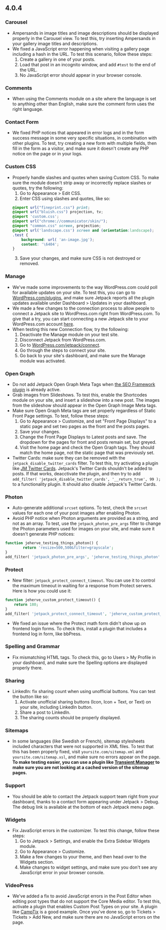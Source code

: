 ## 4.0.4

### Carousel

- Ampersands in image titles and image descriptions should be displayed properly in the Carousel view. To test this, try inserting Ampersands in your gallery image titles and descriptions.
- We fixed a JavaScript error happening when visiting a gallery page including a hash in the URL. To test this scenario, follow these steps:
	1. Create a gallery in one of your posts.
	2. Load that post in an incognito window, and add `#test` to the end of the URL.
	3. No JavaScript error should appear in your browser console.

### Comments

- When using the Comments module on a site where the language is set to anything other than English, make sure the comment form uses the right language.

### Contact Form

- We fixed PHP notices that appeared in error logs and in the form success message in some very specific situations, in combination with other plugins. To test, try creating a new form with multiple fields, then fill in the form as a visitor, and make sure it doesn't create any PHP notice on the page or in your logs.

### Custom CSS

- Properly handle slashes and quotes when saving Custom CSS. To make sure the module doesn't strip away or incorrectly replace slashes or quotes, try the following:
    1. Go to Appearance > Edit CSS.
    2. Enter CSS using slashes and quotes, like so:
    ```css
    @import url("fineprint.css") print;
    @import url("bluish.css") projection, tv;
    @import 'custom.css';
    @import url("chrome://communicator/skin/");
    @import "common.css" screen, projection;
    @import url('landscape.css') screen and (orientation:landscape);
    .test {
        background: url( 'an-image.jpg');
        content: '\6404';
    }
    ```
    3. Save your changes, and make sure CSS is not destroyed or removed.

### Manage

- We've made some improvements to the way WordPress.com could poll for available updates on your site. To test this, you can go to [WordPress.com/plugins](https://wordpress.com/plugins/), and make sure Jetpack reports all the plugin updates available under Dashboard > Updates in your dashboard.
- We made a few changes to the connection process to allow people to connect a Jetpack site to WordPress.com right from WordPress.com. To give that a try, you can start connecting a new Jetpack site to your WordPress.com account [here](https://wordpress.com/jetpack/connect).
- When testing this new Connection flow, try the following:
    1. Deactivate the Manage module on your test site.
    2. Disconnect Jetpack from WordPress.com.
    3. Go to [WordPress.com/jetpack/connect](https://wordpress.com/jetpack/connect).
    4. Go through the steps to connect your site.
    5. Go back to your site's dashboard, and make sure the Manage module was activated.

### Open Graph

- Do not add Jetpack Open Graph Meta Tags when [the SEO Framework plugin](https://wordpress.org/plugins/autodescription/) is already active.
- Grab images from Slideshows. To test this, enable the Shortcodes module on your site, and insert a slideshow into a new post. The images from the slideshow should appear in the Open Graph Image Meta tags.
- Make sure Open Graph Meta tags are set properly regardless of Static Front Page settings. To test, follow these steps:
	1. Go to Appearance > Customize, and set "Front Page Displays" to a static page and set two pages as the front and the posts pages.
	2. Save your changes.
	3. Change the Front Page Displays to Latest posts and save. The dropdown for the pages for front and posts remain set, but greyed.
	4. Visit the home page and check the Open Graph tags. They should match the home page, not the static page that was previously set.
- Twitter Cards: make sure they can be removed with the `jetpack_disable_twitter_cards` filter. To test this, try activating a plugin like [JM Twitter Cards](https://wordpress.org/plugins/jm-twitter-cards/). Jetpack's Twitter Cards shouldn't be added to posts. If that works, deacctivate the plugin, and then try to add `add_filter( 'jetpack_disable_twitter_cards', '__return_true', 99 );` to a functionality plugin. It should also disable Jetpack's Twitter Cards.

### Photon

- Auto-generate additional `srcset` options. To test, check the `srcset` values for each one of your post images after enabling Photon.
- Avoid PHP notice when Photon arguments are provided as a string, and not as an array. To test, use the `jetpack_photon_pre_args` filter to change the Photon parameters used for images on your site, and make sure it doesn't generate PHP notices:

```php
function jeherve_testing_things_photon() {
        return 'resize=500,500&filter=grayscale';
}
add_filter( 'jetpack_photon_pre_args', 'jeherve_testing_things_photon' );
```

### Protect

- New filter: `jetpack_protect_connect_timeout`. You can use it to control the maximum timeout in waiting for a response from Protect servers. Here is how you could use it:
```php
function jeherve_custom_protect_timeout() {
    return 180;
}
add_filter( 'jetpack_protect_connect_timeout', 'jeherve_custom_protect_timeout' );
```
- We fixed an issue where the Protect math form didn't show up on frontend login forms. To check this, install a plugin that includes a frontend log in form, like bbPress.

### Spelling and Grammar

- Fix mismatching HTML tags. To check this, go to Users > My Profile in your dashboard, and make sure the Spelling options are displayed properly there.

### Sharing

- LinkedIn: fix sharing count when using unofficial buttons. You can test the button like so:
    1. Activate unofficial sharing buttons (Icon, Icon + Text, or Text) on your site, including LinkedIn button.
    2. Share a post to LinkedIn.
    3. The sharing counts should be properly displayed.

### Sitemaps

- In some languages (like Swedish or French), sitemap stylesheets included characters that were not supported in XML files. To test that this has been properly fixed, visit `yoursite.com/sitemap.xml` and `yoursite.com/sitemap.xsl`, and make sure no errors appear on the page. **To make testing easier, you can use a plugin like [Transient Manager](https://wordpress.org/plugins/transients-manager/) to make sure you are not looking at a cached version of the sitemap pages.**

### Support

- You should be able to contact the Jetpack support team right from your dashboard, thanks to a contact form appearing under Jetpack > Debug. The debug link is available at the bottom of each Jetpack menu page.

### Widgets

- Fix JavaScript errors in the customizer. To test this change, follow these steps:
    1. Go to Jetpack > Settings, and enable the Extra Sidebar Widgets module.
    2. Go to Appearance > Customize.
    3. Make a few changes to your theme, and then head over to the Widgets section.
    4. Make changes to widget settings, and make sure you don't see any JavaScript error in your browser console.

### VideoPress

- We've added a fix to avoid JavaScript errors in the Post Editor when editing post types that do not support the Core Media editor. To test this, activate a plugin that enables Custom Post Types on your site. A plugin like [CampTix](https://wordpress.org/plugins/camptix/) is a good example. Once you've done so, go to Tickets > Tickets > Add New, and make sure there are no JavaScript errors on the page.
